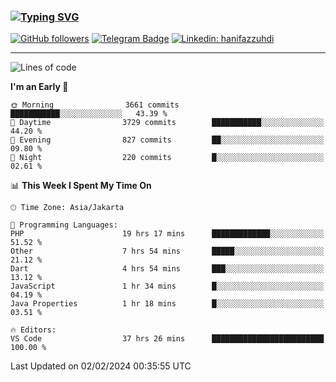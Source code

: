 ### [![Typing SVG](https://readme-typing-svg.herokuapp.com?font=lato&size=22&lines=Hi+There+👋)](https://git.io/typing-svg) 

[![GitHub followers](https://img.shields.io/github/followers/hanifazzuhdi?label=Follow&style=social)](https://github.com/hanifazzuhdi/?tab=follow) 
[![Telegram Badge](https://img.shields.io/badge/-hanif0198-blue?style=social&logo=telegram&link=https://www.t.me/hanif0198/)](https://www.t.me/hanif0198/) 
[![Linkedin: hanifazzuhdi](https://img.shields.io/badge/-hanifazzuhdi-blue?style=flat-square&logo=Linkedin&logoColor=white&link=https://www.linkedin.com/in/hanif-az-zuhdi-69688019b/)](https://www.linkedin.com/in/hanif-az-zuhdi-69688019b/) 

<hr/>

<!--START_SECTION:waka-->
![Lines of code](https://img.shields.io/badge/From%20Hello%20World%20I%27ve%20Written-44.6%20million%20lines%20of%20code-blue)

**I'm an Early 🐤** 

```text
🌞 Morning                3661 commits        ███████████░░░░░░░░░░░░░░   43.39 % 
🌆 Daytime                3729 commits        ███████████░░░░░░░░░░░░░░   44.20 % 
🌃 Evening                827 commits         ██░░░░░░░░░░░░░░░░░░░░░░░   09.80 % 
🌙 Night                  220 commits         █░░░░░░░░░░░░░░░░░░░░░░░░   02.61 % 
```


📊 **This Week I Spent My Time On** 

```text
🕑︎ Time Zone: Asia/Jakarta

💬 Programming Languages: 
PHP                      19 hrs 17 mins      █████████████░░░░░░░░░░░░   51.52 % 
Other                    7 hrs 54 mins       █████░░░░░░░░░░░░░░░░░░░░   21.12 % 
Dart                     4 hrs 54 mins       ███░░░░░░░░░░░░░░░░░░░░░░   13.12 % 
JavaScript               1 hr 34 mins        █░░░░░░░░░░░░░░░░░░░░░░░░   04.19 % 
Java Properties          1 hr 18 mins        █░░░░░░░░░░░░░░░░░░░░░░░░   03.51 % 

🔥 Editors: 
VS Code                  37 hrs 26 mins      █████████████████████████   100.00 % 
```


 Last Updated on 02/02/2024 00:35:55 UTC
<!--END_SECTION:waka-->
